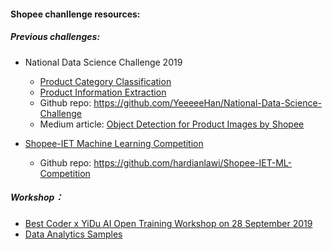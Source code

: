 #### Shopee chanllenge resources:  
##### Previous challenges:
- National Data Science Challenge 2019  
    - [Product Category Classification](https://www.kaggle.com/c/ndsc-advanced/data)  
    - [Product Information Extraction](https://www.kaggle.com/c/ndsc-advanced/data)
    - Github repo: https://github.com/YeeeeeHan/National-Data-Science-Challenge
    - Medium article: [Object Detection for Product Images by Shopee](https://medium.com/@yxlee245/object-detection-for-product-images-by-shopee-fbaa640e5de0)

- [Shopee-IET Machine Learning Competition](https://www.kaggle.com/c/shopee-iet-machine-learning-competition/overview)
    - Github repo: https://github.com/hardianlawi/Shopee-IET-ML-Competition

##### Workshop：
- [Best Coder x YiDu AI Open Training Workshop on 28 September 2019](https://drive.google.com/file/d/0B1PT3t1Qom7AZjFRZ2xoeXJWZ0FSZTI5NXMzWXR1Wjd3MzdF/view?usp=sharing)
- [Data Analytics Samples](https://drive.google.com/file/d/0B1PT3t1Qom7AU0ZPZFR0SXk0eDVHNmRoYnJzaG12VVlNaV9r/view?usp=sharing)
